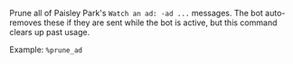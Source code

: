 Prune all of Paisley Park's `Watch an ad: -ad ...` messages. The bot auto-removes these if they are sent while the bot is active, but this command clears up past usage.

Example: `%prune_ad`
